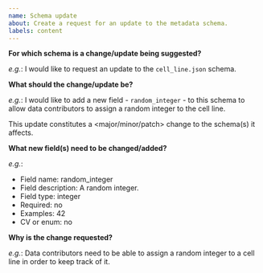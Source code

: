 ```yaml
---
name: Schema update
about: Create a request for an update to the metadata schema.
labels: content
---
```


**For which schema is a change/update being suggested?**

<!--Please indicate the name of the schema for which a change/update is being requested.-->

*e.g.*: I would like to request an update to the `cell_line.json` schema.

**What should the change/update be?**

<!-- Please describe the change you are requesting. Be as descriptive as possible. Possible requests can include, but aren't limited to:

* Updating field names
* Updating field or schema descriptions
* Updating field examples, guideliens, or user-friendly names
* Adding new fields 
* Type of change (Major/minor/patch-->

*e.g.*: I would like to add a new field - `random_integer` - to this schema to allow data contributors to assign a random integer to the cell line.

This update constitutes a \<major/minor/patch> change to the schema(s) it affects.

**What new field(s) need to be changed/added?**

<!-- For each new field requested, please provide the following:

* Field name: A suggested name for the new field.
* Field description: A short, but clear, description for the new field.
* Field type: The JSON type the field should be.
* Required: Whether the field should be required in the schema (yes, no)
* Examples: 1-2 example values that would satisfy this field.
* CV or enum: Whether this field should be governed by a CV or an ontology. If yes, what should the CV/ontology be? -->

*e.g.*:
* Field name: random_integer
* Field description: A random integer.
* Field type: integer
* Required: no
* Examples: 42
* CV or enum: no

**Why is the change requested?**

<!-- Please provide the motivation for the requested change/update. Cite user feedback or results of UX sessions, if possible.-->

*e.g.*: Data contributors need to be able to assign a random integer to a cell line in order to keep track of it.

